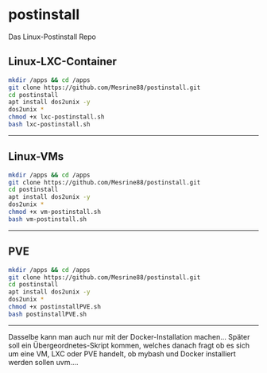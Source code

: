 # postinstall
Das Linux-Postinstall Repo


## Linux-LXC-Container

```bash
mkdir /apps && cd /apps
git clone https://github.com/Mesrine88/postinstall.git
cd postinstall
apt install dos2unix -y
dos2unix *
chmod +x lxc-postinstall.sh
bash lxc-postinstall.sh
```
___

## Linux-VMs

```bash
mkdir /apps && cd /apps
git clone https://github.com/Mesrine88/postinstall.git
cd postinstall
apt install dos2unix -y
dos2unix *
chmod +x vm-postinstall.sh
bash vm-postinstall.sh
```
____

## PVE

```bash
mkdir /apps && cd /apps
git clone https://github.com/Mesrine88/postinstall.git
cd postinstall
apt install dos2unix -y
dos2unix *
chmod +x postinstallPVE.sh
bash postinstallPVE.sh
```

___


Dasselbe kann man auch nur mit der Docker-Installation machen...
Später soll ein Übergeordnetes-Skript kommen, welches danach fragt ob es sich um eine VM, LXC oder PVE handelt, ob mybash und Docker installiert werden sollen uvm....
